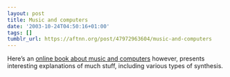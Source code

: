 ```yaml
---
layout: post
title: Music and computers
date: '2003-10-24T04:50:16+01:00'
tags: []
tumblr_url: https://aftnn.org/post/47972963604/music-and-computers
---
```

<p>Here&rsquo;s an <a href="http://eamusic.dartmouth.edu/~book/MATCpages/tableofcontents.html">online book about music and computers</a> however, presents interesting explanations of much stuff, including various types of synthesis.</p>
